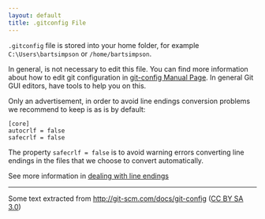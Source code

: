 ```yaml
---
layout: default
title: .gitconfig File
---
```


`.gitconfig` file is stored into your home folder, for example `C:\Users\bartsimpson` or `/home/bartsimpson`.

In general, is not necessary to edit this file. You can find more information about how to edit git configuration in [git-config Manual Page](http://git-scm.com/docs/git-config#FILES). In general Git GUI editors, have tools to help you on this.

Only an advertisement, in order to avoid line endings conversion problems we recommend to keep is as is by default:

    [core]
	autocrlf = false
    safecrlf = false

The property `safecrlf = false` is to avoid warning errors converting line endings in the files that we choose to convert automatically.

See more information in [dealing with line endings](/migration-to-git/3-working-with-git/dealing-with-line-endings.html) 


---

Some text extracted from <http://git-scm.com/docs/git-config> ([CC BY SA 3.0](http://creativecommons.org/licenses/by-nc-sa/3.0/))